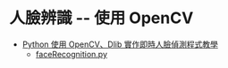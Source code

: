 # 人臉辨識 -- 使用 OpenCV

* [Python 使用 OpenCV、Dlib 實作即時人臉偵測程式教學](https://blog.gtwang.org/programming/python-opencv-dlib-face-detection-implementation-tutorial/)
    * [faceRecognition.py](faceRecognition.py)
    
